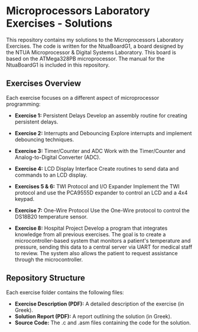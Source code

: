 # Microprocessors Laboratory Exercises - Solutions

This repository contains my solutions to the Microprocessors Laboratory Exercises. The code is written for the NtuaBoardG1, a board designed by the NTUA Microprocessor & Digital Systems Laboratory. This board is based on the ATMega328PB microprocessor. The manual for the NtuaBoardG1 is included in this repository.

## Exercises Overview

Each exercise focuses on a different aspect of microprocessor programming:

* **Exercise 1:** Persistent Delays
    Develop an assembly routine for creating persistent delays.

* **Exercise 2:** Interrupts and Debouncing
    Explore interrupts and implement debouncing techniques.

* **Exercise 3:** Timer/Counter and ADC
    Work with the Timer/Counter and Analog-to-Digital Converter (ADC).

* **Exercise 4:** LCD Display Interface
    Create routines to send data and commands to an LCD display.

* **Exercises 5 & 6:** TWI Protocol and I/O Expander
    Implement the TWI protocol and use the PCA9555D expander to control an LCD and a 4x4 keypad.

* **Exercise 7:** One-Wire Protocol
    Use the One-Wire protocol to control the DS18B20 temperature sensor.

* **Exercise 8:** Hospital Project
        Develop a program that integrates knowledge from all previous exercises. The goal is to create a microcontroller-based system that monitors a patient's temperature and pressure, sending this data to a central server via UART for medical staff to review. The system also allows the patient to request assistance through the microcontroller.

## Repository Structure

Each exercise folder contains the following files:

* **Exercise Description (PDF):** A detailed description of the exercise (in Greek).
* **Solution Report (PDF):** A report outlining the solution (in Greek).
* **Source Code:** The .c and .asm files containing the code for the solution.

